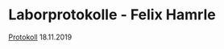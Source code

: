 # Laborprotokolle - Felix Hamrle

[Protokoll](https://github.com/HTLMechatronics/m17-3ahme-la1-sx/blob/hamfem17/protokolle/protokoll_2019-11-24_hamfem17.md) 18.11.2019
